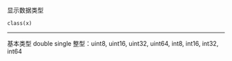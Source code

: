 显示数据类型
```
class(x)
```
---
基本类型
double
single
整型：uint8, uint16, uint32, uint64, int8, int16, int32, int64
